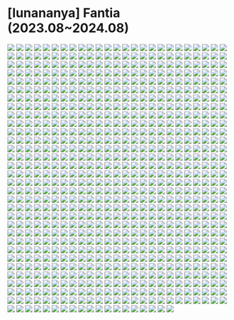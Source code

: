 # [lunananya] Fantia (2023.08~2024.08)

![](https://ehwv.moonchan.xyz/image/s/10fd23fd18/3076569-1)
![](https://ehwv.moonchan.xyz/image/s/252e621cb4/3076569-2)
![](https://ehwv.moonchan.xyz/image/s/5f1eee6b16/3076569-3)
![](https://ehwv.moonchan.xyz/image/s/d41cc37a39/3076569-4)
![](https://ehwv.moonchan.xyz/image/s/31399d808e/3076569-5)
![](https://ehwv.moonchan.xyz/image/s/dd73606994/3076569-6)
![](https://ehwv.moonchan.xyz/image/s/c99ad75d0a/3076569-7)
![](https://ehwv.moonchan.xyz/image/s/70ae0c1431/3076569-8)
![](https://ehwv.moonchan.xyz/image/s/855ec9c468/3076569-9)
![](https://ehwv.moonchan.xyz/image/s/4822d4bc91/3076569-10)
![](https://ehwv.moonchan.xyz/image/s/9628ab9ba4/3076569-11)
![](https://ehwv.moonchan.xyz/image/s/4f9bd9bf0f/3076569-12)
![](https://ehwv.moonchan.xyz/image/s/b341a5e0e4/3076569-13)
![](https://ehwv.moonchan.xyz/image/s/9628ab9ba4/3076569-14)
![](https://ehwv.moonchan.xyz/image/s/4f9bd9bf0f/3076569-15)
![](https://ehwv.moonchan.xyz/image/s/b341a5e0e4/3076569-16)
![](https://ehwv.moonchan.xyz/image/s/56b61799b4/3076569-17)
![](https://ehwv.moonchan.xyz/image/s/7f7c0de37b/3076569-18)
![](https://ehwv.moonchan.xyz/image/s/070f76805a/3076569-19)
![](https://ehwv.moonchan.xyz/image/s/c83837999c/3076569-20)
![](https://ehwv.moonchan.xyz/image/s/62b62cdb36/3076569-21)
![](https://ehwv.moonchan.xyz/image/s/6f3f09b97a/3076569-22)
![](https://ehwv.moonchan.xyz/image/s/bedce5a170/3076569-23)
![](https://ehwv.moonchan.xyz/image/s/f5e3c93a66/3076569-24)
![](https://ehwv.moonchan.xyz/image/s/fdb085cc70/3076569-25)
![](https://ehwv.moonchan.xyz/image/s/488a49644c/3076569-26)
![](https://ehwv.moonchan.xyz/image/s/76f52014a1/3076569-27)
![](https://ehwv.moonchan.xyz/image/s/35f63cb606/3076569-28)
![](https://ehwv.moonchan.xyz/image/s/8c15b265d9/3076569-29)
![](https://ehwv.moonchan.xyz/image/s/01879a9d7d/3076569-30)
![](https://ehwv.moonchan.xyz/image/s/d84017b4d9/3076569-31)
![](https://ehwv.moonchan.xyz/image/s/32171940fc/3076569-32)
![](https://ehwv.moonchan.xyz/image/s/2475ba03b9/3076569-33)
![](https://ehwv.moonchan.xyz/image/s/af4386f57b/3076569-34)
![](https://ehwv.moonchan.xyz/image/s/f04f4b9cc0/3076569-35)
![](https://ehwv.moonchan.xyz/image/s/5662a871cd/3076569-36)
![](https://ehwv.moonchan.xyz/image/s/8364c2fcc5/3076569-37)
![](https://ehwv.moonchan.xyz/image/s/e3f996a264/3076569-38)
![](https://ehwv.moonchan.xyz/image/s/0c26e53f0f/3076569-39)
![](https://ehwv.moonchan.xyz/image/s/4784b3e7f8/3076569-40)
![](https://ehwv.moonchan.xyz/image/s/575886465e/3076569-41)
![](https://ehwv.moonchan.xyz/image/s/e22b62a26f/3076569-42)
![](https://ehwv.moonchan.xyz/image/s/02a03f1826/3076569-43)
![](https://ehwv.moonchan.xyz/image/s/88d31d5a08/3076569-44)
![](https://ehwv.moonchan.xyz/image/s/badeab3235/3076569-45)
![](https://ehwv.moonchan.xyz/image/s/be60d6ae88/3076569-46)
![](https://ehwv.moonchan.xyz/image/s/90b0fdd757/3076569-47)
![](https://ehwv.moonchan.xyz/image/s/b7323c10eb/3076569-48)
![](https://ehwv.moonchan.xyz/image/s/a132afdf8b/3076569-49)
![](https://ehwv.moonchan.xyz/image/s/e938d70859/3076569-50)
![](https://ehwv.moonchan.xyz/image/s/98fd435335/3076569-51)
![](https://ehwv.moonchan.xyz/image/s/0391bf16d6/3076569-52)
![](https://ehwv.moonchan.xyz/image/s/81e7829977/3076569-53)
![](https://ehwv.moonchan.xyz/image/s/16c62766d7/3076569-54)
![](https://ehwv.moonchan.xyz/image/s/40e4bb5a88/3076569-55)
![](https://ehwv.moonchan.xyz/image/s/b105be1d74/3076569-56)
![](https://ehwv.moonchan.xyz/image/s/acb6eeca9f/3076569-57)
![](https://ehwv.moonchan.xyz/image/s/9d500f6d2b/3076569-58)
![](https://ehwv.moonchan.xyz/image/s/d176dfea7c/3076569-59)
![](https://ehwv.moonchan.xyz/image/s/61691525ee/3076569-60)
![](https://ehwv.moonchan.xyz/image/s/f4c60a605a/3076569-61)
![](https://ehwv.moonchan.xyz/image/s/4ba562ed44/3076569-62)
![](https://ehwv.moonchan.xyz/image/s/3b4ec76567/3076569-63)
![](https://ehwv.moonchan.xyz/image/s/791009923f/3076569-64)
![](https://ehwv.moonchan.xyz/image/s/9ecfd6f377/3076569-65)
![](https://ehwv.moonchan.xyz/image/s/8b070af1ae/3076569-66)
![](https://ehwv.moonchan.xyz/image/s/408e9e181e/3076569-67)
![](https://ehwv.moonchan.xyz/image/s/b0a9df2f38/3076569-68)
![](https://ehwv.moonchan.xyz/image/s/60010fd903/3076569-69)
![](https://ehwv.moonchan.xyz/image/s/bb8904c448/3076569-70)
![](https://ehwv.moonchan.xyz/image/s/f26b881094/3076569-71)
![](https://ehwv.moonchan.xyz/image/s/185efa157d/3076569-72)
![](https://ehwv.moonchan.xyz/image/s/b927cf4786/3076569-73)
![](https://ehwv.moonchan.xyz/image/s/b72417fda2/3076569-74)
![](https://ehwv.moonchan.xyz/image/s/0843a0195c/3076569-75)
![](https://ehwv.moonchan.xyz/image/s/598641e759/3076569-76)
![](https://ehwv.moonchan.xyz/image/s/ee3608c94b/3076569-77)
![](https://ehwv.moonchan.xyz/image/s/d1e303d3a5/3076569-78)
![](https://ehwv.moonchan.xyz/image/s/eafa3516cd/3076569-79)
![](https://ehwv.moonchan.xyz/image/s/32996a7818/3076569-80)
![](https://ehwv.moonchan.xyz/image/s/ee248046fc/3076569-81)
![](https://ehwv.moonchan.xyz/image/s/20ab66470d/3076569-82)
![](https://ehwv.moonchan.xyz/image/s/cb118164f1/3076569-83)
![](https://ehwv.moonchan.xyz/image/s/fabd9c38cf/3076569-84)
![](https://ehwv.moonchan.xyz/image/s/55e0f1ef34/3076569-85)
![](https://ehwv.moonchan.xyz/image/s/19f532bf30/3076569-86)
![](https://ehwv.moonchan.xyz/image/s/a56d17d8e4/3076569-87)
![](https://ehwv.moonchan.xyz/image/s/6aefe1a146/3076569-88)
![](https://ehwv.moonchan.xyz/image/s/427e1f7233/3076569-89)
![](https://ehwv.moonchan.xyz/image/s/313eedbebd/3076569-90)
![](https://ehwv.moonchan.xyz/image/s/2bef6efbb1/3076569-91)
![](https://ehwv.moonchan.xyz/image/s/8c78027fa7/3076569-92)
![](https://ehwv.moonchan.xyz/image/s/c12840a2d4/3076569-93)
![](https://ehwv.moonchan.xyz/image/s/9d00fc1a54/3076569-94)
![](https://ehwv.moonchan.xyz/image/s/685febb774/3076569-95)
![](https://ehwv.moonchan.xyz/image/s/a46596cf6e/3076569-96)
![](https://ehwv.moonchan.xyz/image/s/578cfe73b9/3076569-97)
![](https://ehwv.moonchan.xyz/image/s/74fbe3cb97/3076569-98)
![](https://ehwv.moonchan.xyz/image/s/2e642125f9/3076569-99)
![](https://ehwv.moonchan.xyz/image/s/41d5d57b23/3076569-100)
![](https://ehwv.moonchan.xyz/image/s/92588de18c/3076569-101)
![](https://ehwv.moonchan.xyz/image/s/a1ac618e38/3076569-102)
![](https://ehwv.moonchan.xyz/image/s/4f5cef7e7e/3076569-103)
![](https://ehwv.moonchan.xyz/image/s/d2595c16f6/3076569-104)
![](https://ehwv.moonchan.xyz/image/s/5aebe4c3f8/3076569-105)
![](https://ehwv.moonchan.xyz/image/s/caaa1ac7e9/3076569-106)
![](https://ehwv.moonchan.xyz/image/s/8b1943757d/3076569-107)
![](https://ehwv.moonchan.xyz/image/s/09adc2ac96/3076569-108)
![](https://ehwv.moonchan.xyz/image/s/e6a3e125b8/3076569-109)
![](https://ehwv.moonchan.xyz/image/s/ddeca17136/3076569-110)
![](https://ehwv.moonchan.xyz/image/s/cd215afe4c/3076569-111)
![](https://ehwv.moonchan.xyz/image/s/09f371f077/3076569-112)
![](https://ehwv.moonchan.xyz/image/s/c4f00f9cf7/3076569-113)
![](https://ehwv.moonchan.xyz/image/s/bce54f3709/3076569-114)
![](https://ehwv.moonchan.xyz/image/s/e4779fd1a4/3076569-115)
![](https://ehwv.moonchan.xyz/image/s/fb55bce918/3076569-116)
![](https://ehwv.moonchan.xyz/image/s/b173a75546/3076569-117)
![](https://ehwv.moonchan.xyz/image/s/63c04de2f8/3076569-118)
![](https://ehwv.moonchan.xyz/image/s/4683e87535/3076569-119)
![](https://ehwv.moonchan.xyz/image/s/a1d4c4c8c1/3076569-120)
![](https://ehwv.moonchan.xyz/image/s/901d45f27b/3076569-121)
![](https://ehwv.moonchan.xyz/image/s/d9eb9852fd/3076569-122)
![](https://ehwv.moonchan.xyz/image/s/19892a5445/3076569-123)
![](https://ehwv.moonchan.xyz/image/s/45f740f7e6/3076569-124)
![](https://ehwv.moonchan.xyz/image/s/fc631b9fea/3076569-125)
![](https://ehwv.moonchan.xyz/image/s/c421954e5b/3076569-126)
![](https://ehwv.moonchan.xyz/image/s/22f2b18d83/3076569-127)
![](https://ehwv.moonchan.xyz/image/s/c188512792/3076569-128)
![](https://ehwv.moonchan.xyz/image/s/ecd28fa71b/3076569-129)
![](https://ehwv.moonchan.xyz/image/s/991bd530f4/3076569-130)
![](https://ehwv.moonchan.xyz/image/s/b1ead2596b/3076569-131)
![](https://ehwv.moonchan.xyz/image/s/6af23061c2/3076569-132)
![](https://ehwv.moonchan.xyz/image/s/82444a91e0/3076569-133)
![](https://ehwv.moonchan.xyz/image/s/ca4d8fa7aa/3076569-134)
![](https://ehwv.moonchan.xyz/image/s/078f766bd8/3076569-135)
![](https://ehwv.moonchan.xyz/image/s/dc02fba146/3076569-136)
![](https://ehwv.moonchan.xyz/image/s/862114e11a/3076569-137)
![](https://ehwv.moonchan.xyz/image/s/de1bf7c7d4/3076569-138)
![](https://ehwv.moonchan.xyz/image/s/cf959765da/3076569-139)
![](https://ehwv.moonchan.xyz/image/s/f73ab8c3ed/3076569-140)
![](https://ehwv.moonchan.xyz/image/s/84ed451141/3076569-141)
![](https://ehwv.moonchan.xyz/image/s/4bb52d58ce/3076569-142)
![](https://ehwv.moonchan.xyz/image/s/6747d8837f/3076569-143)
![](https://ehwv.moonchan.xyz/image/s/6a134d0eb5/3076569-144)
![](https://ehwv.moonchan.xyz/image/s/f5bee6dcb3/3076569-145)
![](https://ehwv.moonchan.xyz/image/s/b1bb6cf389/3076569-146)
![](https://ehwv.moonchan.xyz/image/s/ac4a2807d5/3076569-147)
![](https://ehwv.moonchan.xyz/image/s/893eab6a14/3076569-148)
![](https://ehwv.moonchan.xyz/image/s/e7b209aea1/3076569-149)
![](https://ehwv.moonchan.xyz/image/s/431a3e5758/3076569-150)
![](https://ehwv.moonchan.xyz/image/s/d684b5e657/3076569-151)
![](https://ehwv.moonchan.xyz/image/s/3fdb3e2398/3076569-152)
![](https://ehwv.moonchan.xyz/image/s/9b92ff3f14/3076569-153)
![](https://ehwv.moonchan.xyz/image/s/c91feb0c57/3076569-154)
![](https://ehwv.moonchan.xyz/image/s/fef5a5ea37/3076569-155)
![](https://ehwv.moonchan.xyz/image/s/b816574a4d/3076569-156)
![](https://ehwv.moonchan.xyz/image/s/917d4b74d1/3076569-157)
![](https://ehwv.moonchan.xyz/image/s/f2e081d8e3/3076569-158)
![](https://ehwv.moonchan.xyz/image/s/7db25827c5/3076569-159)
![](https://ehwv.moonchan.xyz/image/s/88b8aecfe6/3076569-160)
![](https://ehwv.moonchan.xyz/image/s/22dd213822/3076569-161)
![](https://ehwv.moonchan.xyz/image/s/59ccdbda07/3076569-162)
![](https://ehwv.moonchan.xyz/image/s/d2d7204bc3/3076569-163)
![](https://ehwv.moonchan.xyz/image/s/487b41b177/3076569-164)
![](https://ehwv.moonchan.xyz/image/s/3d6130c69d/3076569-165)
![](https://ehwv.moonchan.xyz/image/s/26fa649fea/3076569-166)
![](https://ehwv.moonchan.xyz/image/s/a770a5a388/3076569-167)
![](https://ehwv.moonchan.xyz/image/s/ac245e304a/3076569-168)
![](https://ehwv.moonchan.xyz/image/s/9dc3068900/3076569-169)
![](https://ehwv.moonchan.xyz/image/s/c23292626d/3076569-170)
![](https://ehwv.moonchan.xyz/image/s/7abef9dc28/3076569-171)
![](https://ehwv.moonchan.xyz/image/s/e5c43bdb5b/3076569-172)
![](https://ehwv.moonchan.xyz/image/s/a2a84ca270/3076569-173)
![](https://ehwv.moonchan.xyz/image/s/6124e013cf/3076569-174)
![](https://ehwv.moonchan.xyz/image/s/75c369d40b/3076569-175)
![](https://ehwv.moonchan.xyz/image/s/d9f1714924/3076569-176)
![](https://ehwv.moonchan.xyz/image/s/9efc855bfa/3076569-177)
![](https://ehwv.moonchan.xyz/image/s/a2af404001/3076569-178)
![](https://ehwv.moonchan.xyz/image/s/98c97a49a8/3076569-179)
![](https://ehwv.moonchan.xyz/image/s/1abe7b7df9/3076569-180)
![](https://ehwv.moonchan.xyz/image/s/43fe2d40f2/3076569-181)
![](https://ehwv.moonchan.xyz/image/s/31dcd6c212/3076569-182)
![](https://ehwv.moonchan.xyz/image/s/4577b8b8f2/3076569-183)
![](https://ehwv.moonchan.xyz/image/s/b54b1e8b1f/3076569-184)
![](https://ehwv.moonchan.xyz/image/s/54e6444931/3076569-185)
![](https://ehwv.moonchan.xyz/image/s/36eff6859d/3076569-186)
![](https://ehwv.moonchan.xyz/image/s/034c6eb808/3076569-187)
![](https://ehwv.moonchan.xyz/image/s/488c4c92d8/3076569-188)
![](https://ehwv.moonchan.xyz/image/s/f2b38e963e/3076569-189)
![](https://ehwv.moonchan.xyz/image/s/b7e1c78cfb/3076569-190)
![](https://ehwv.moonchan.xyz/image/s/8f969fd2ce/3076569-191)
![](https://ehwv.moonchan.xyz/image/s/49e178e964/3076569-192)
![](https://ehwv.moonchan.xyz/image/s/be44e3751b/3076569-193)
![](https://ehwv.moonchan.xyz/image/s/49528c4fb2/3076569-194)
![](https://ehwv.moonchan.xyz/image/s/72223c374f/3076569-195)
![](https://ehwv.moonchan.xyz/image/s/b518ef461a/3076569-196)
![](https://ehwv.moonchan.xyz/image/s/dfa06f400f/3076569-197)
![](https://ehwv.moonchan.xyz/image/s/c3cc3493ed/3076569-198)
![](https://ehwv.moonchan.xyz/image/s/5293e4d37d/3076569-199)
![](https://ehwv.moonchan.xyz/image/s/3a8617f269/3076569-200)
![](https://ehwv.moonchan.xyz/image/s/e2d441881b/3076569-201)
![](https://ehwv.moonchan.xyz/image/s/7628e50e02/3076569-202)
![](https://ehwv.moonchan.xyz/image/s/55975f1f1e/3076569-203)
![](https://ehwv.moonchan.xyz/image/s/da5afa4f22/3076569-204)
![](https://ehwv.moonchan.xyz/image/s/620d66328a/3076569-205)
![](https://ehwv.moonchan.xyz/image/s/d858acf8da/3076569-206)
![](https://ehwv.moonchan.xyz/image/s/0ec8f5fee5/3076569-207)
![](https://ehwv.moonchan.xyz/image/s/b62275c228/3076569-208)
![](https://ehwv.moonchan.xyz/image/s/176965dd06/3076569-209)
![](https://ehwv.moonchan.xyz/image/s/15a8c29692/3076569-210)
![](https://ehwv.moonchan.xyz/image/s/64afed6ff2/3076569-211)
![](https://ehwv.moonchan.xyz/image/s/4746cefe61/3076569-212)
![](https://ehwv.moonchan.xyz/image/s/dca64878ac/3076569-213)
![](https://ehwv.moonchan.xyz/image/s/b1eacc6566/3076569-214)
![](https://ehwv.moonchan.xyz/image/s/3df90b47fb/3076569-215)
![](https://ehwv.moonchan.xyz/image/s/2f0f0bd145/3076569-216)
![](https://ehwv.moonchan.xyz/image/s/34b3dc50b9/3076569-217)
![](https://ehwv.moonchan.xyz/image/s/06188ef127/3076569-218)
![](https://ehwv.moonchan.xyz/image/s/cc7761b361/3076569-219)
![](https://ehwv.moonchan.xyz/image/s/b0bb8af75b/3076569-220)
![](https://ehwv.moonchan.xyz/image/s/11b9fc000e/3076569-221)
![](https://ehwv.moonchan.xyz/image/s/b961ca9d7c/3076569-222)
![](https://ehwv.moonchan.xyz/image/s/868be30957/3076569-223)
![](https://ehwv.moonchan.xyz/image/s/71b480d5d3/3076569-224)
![](https://ehwv.moonchan.xyz/image/s/3c9cfddb31/3076569-225)
![](https://ehwv.moonchan.xyz/image/s/fe6ea8ed1a/3076569-226)
![](https://ehwv.moonchan.xyz/image/s/2e04be6ee1/3076569-227)
![](https://ehwv.moonchan.xyz/image/s/57a9458b1d/3076569-228)
![](https://ehwv.moonchan.xyz/image/s/3583fe6afe/3076569-229)
![](https://ehwv.moonchan.xyz/image/s/e8ab385fce/3076569-230)
![](https://ehwv.moonchan.xyz/image/s/bf355dab57/3076569-231)
![](https://ehwv.moonchan.xyz/image/s/ff97af3852/3076569-232)
![](https://ehwv.moonchan.xyz/image/s/b2644ffbf7/3076569-233)
![](https://ehwv.moonchan.xyz/image/s/142159a239/3076569-234)
![](https://ehwv.moonchan.xyz/image/s/dd2b2243a0/3076569-235)
![](https://ehwv.moonchan.xyz/image/s/4b3945f053/3076569-236)
![](https://ehwv.moonchan.xyz/image/s/36e37e6cd1/3076569-237)
![](https://ehwv.moonchan.xyz/image/s/2c1b79c372/3076569-238)
![](https://ehwv.moonchan.xyz/image/s/351678cc35/3076569-239)
![](https://ehwv.moonchan.xyz/image/s/41f2e3278b/3076569-240)
![](https://ehwv.moonchan.xyz/image/s/3da974a2b5/3076569-241)
![](https://ehwv.moonchan.xyz/image/s/6889cef63e/3076569-242)
![](https://ehwv.moonchan.xyz/image/s/f5455c55ec/3076569-243)
![](https://ehwv.moonchan.xyz/image/s/cb5fd1dd55/3076569-244)
![](https://ehwv.moonchan.xyz/image/s/2fea9cd21a/3076569-245)
![](https://ehwv.moonchan.xyz/image/s/8e4a4b3c76/3076569-246)
![](https://ehwv.moonchan.xyz/image/s/1f7be59d28/3076569-247)
![](https://ehwv.moonchan.xyz/image/s/bf69d3773d/3076569-248)
![](https://ehwv.moonchan.xyz/image/s/76df9984b8/3076569-249)
![](https://ehwv.moonchan.xyz/image/s/8ded9a3ad7/3076569-250)
![](https://ehwv.moonchan.xyz/image/s/ea234f7f45/3076569-251)
![](https://ehwv.moonchan.xyz/image/s/56b7642147/3076569-252)
![](https://ehwv.moonchan.xyz/image/s/3cd547e448/3076569-253)
![](https://ehwv.moonchan.xyz/image/s/ca242e05cf/3076569-254)
![](https://ehwv.moonchan.xyz/image/s/37f8b300cc/3076569-255)
![](https://ehwv.moonchan.xyz/image/s/274526a821/3076569-256)
![](https://ehwv.moonchan.xyz/image/s/c98d429c6a/3076569-257)
![](https://ehwv.moonchan.xyz/image/s/65f2c17023/3076569-258)
![](https://ehwv.moonchan.xyz/image/s/834142cde5/3076569-259)
![](https://ehwv.moonchan.xyz/image/s/437422d42d/3076569-260)
![](https://ehwv.moonchan.xyz/image/s/09e347fda8/3076569-261)
![](https://ehwv.moonchan.xyz/image/s/e292a1be4d/3076569-262)
![](https://ehwv.moonchan.xyz/image/s/5469c140d9/3076569-263)
![](https://ehwv.moonchan.xyz/image/s/791b7bc83d/3076569-264)
![](https://ehwv.moonchan.xyz/image/s/0db8c75107/3076569-265)
![](https://ehwv.moonchan.xyz/image/s/a32fb7d667/3076569-266)
![](https://ehwv.moonchan.xyz/image/s/758c6113ff/3076569-267)
![](https://ehwv.moonchan.xyz/image/s/fec42843df/3076569-268)
![](https://ehwv.moonchan.xyz/image/s/c0aa3beded/3076569-269)
![](https://ehwv.moonchan.xyz/image/s/b8e308695b/3076569-270)
![](https://ehwv.moonchan.xyz/image/s/957c5e32ba/3076569-271)
![](https://ehwv.moonchan.xyz/image/s/2ce05c8ec0/3076569-272)
![](https://ehwv.moonchan.xyz/image/s/8597fdfb3e/3076569-273)
![](https://ehwv.moonchan.xyz/image/s/cf136f7e4b/3076569-274)
![](https://ehwv.moonchan.xyz/image/s/6cbca871f7/3076569-275)
![](https://ehwv.moonchan.xyz/image/s/d44788556d/3076569-276)
![](https://ehwv.moonchan.xyz/image/s/0a640f0a1e/3076569-277)
![](https://ehwv.moonchan.xyz/image/s/a74625e6aa/3076569-278)
![](https://ehwv.moonchan.xyz/image/s/acbd65cdf9/3076569-279)
![](https://ehwv.moonchan.xyz/image/s/b7f66e79fc/3076569-280)
![](https://ehwv.moonchan.xyz/image/s/1987774779/3076569-281)
![](https://ehwv.moonchan.xyz/image/s/b88564d5f8/3076569-282)
![](https://ehwv.moonchan.xyz/image/s/5537ff0f55/3076569-283)
![](https://ehwv.moonchan.xyz/image/s/e922f777b7/3076569-284)
![](https://ehwv.moonchan.xyz/image/s/e782167eee/3076569-285)
![](https://ehwv.moonchan.xyz/image/s/71d2c27d2f/3076569-286)
![](https://ehwv.moonchan.xyz/image/s/850bc66edf/3076569-287)
![](https://ehwv.moonchan.xyz/image/s/93f87e5fa7/3076569-288)
![](https://ehwv.moonchan.xyz/image/s/387a94ae8e/3076569-289)
![](https://ehwv.moonchan.xyz/image/s/b662c8f37c/3076569-290)
![](https://ehwv.moonchan.xyz/image/s/ac1f430a28/3076569-291)
![](https://ehwv.moonchan.xyz/image/s/2466e7c7db/3076569-292)
![](https://ehwv.moonchan.xyz/image/s/529d301f0f/3076569-293)
![](https://ehwv.moonchan.xyz/image/s/2f47aa6dc5/3076569-294)
![](https://ehwv.moonchan.xyz/image/s/a9d144d018/3076569-295)
![](https://ehwv.moonchan.xyz/image/s/677c17c3ec/3076569-296)
![](https://ehwv.moonchan.xyz/image/s/6aaa2cf130/3076569-297)
![](https://ehwv.moonchan.xyz/image/s/4d183ce7bb/3076569-298)
![](https://ehwv.moonchan.xyz/image/s/208e3ff08c/3076569-299)
![](https://ehwv.moonchan.xyz/image/s/2d1bab05a4/3076569-300)
![](https://ehwv.moonchan.xyz/image/s/271450620a/3076569-301)
![](https://ehwv.moonchan.xyz/image/s/adc4492009/3076569-302)
![](https://ehwv.moonchan.xyz/image/s/62956e57e1/3076569-303)
![](https://ehwv.moonchan.xyz/image/s/204410099b/3076569-304)
![](https://ehwv.moonchan.xyz/image/s/6a5a9cad92/3076569-305)
![](https://ehwv.moonchan.xyz/image/s/867349ab95/3076569-306)
![](https://ehwv.moonchan.xyz/image/s/211b57a890/3076569-307)
![](https://ehwv.moonchan.xyz/image/s/deb4e508cc/3076569-308)
![](https://ehwv.moonchan.xyz/image/s/ca9b38f8d2/3076569-309)
![](https://ehwv.moonchan.xyz/image/s/7c92c3bd1a/3076569-310)
![](https://ehwv.moonchan.xyz/image/s/6b3501eddf/3076569-311)
![](https://ehwv.moonchan.xyz/image/s/1b96184408/3076569-312)
![](https://ehwv.moonchan.xyz/image/s/e53d86cbb2/3076569-313)
![](https://ehwv.moonchan.xyz/image/s/f8a901a826/3076569-314)
![](https://ehwv.moonchan.xyz/image/s/83d5bc9887/3076569-315)
![](https://ehwv.moonchan.xyz/image/s/e4426f8b40/3076569-316)
![](https://ehwv.moonchan.xyz/image/s/afde24c521/3076569-317)
![](https://ehwv.moonchan.xyz/image/s/b21cf933d9/3076569-318)
![](https://ehwv.moonchan.xyz/image/s/461b46247e/3076569-319)
![](https://ehwv.moonchan.xyz/image/s/31412548ce/3076569-320)
![](https://ehwv.moonchan.xyz/image/s/bebfa95da4/3076569-321)
![](https://ehwv.moonchan.xyz/image/s/bcdd12e072/3076569-322)
![](https://ehwv.moonchan.xyz/image/s/2d69152f56/3076569-323)
![](https://ehwv.moonchan.xyz/image/s/ab21fcc55d/3076569-324)
![](https://ehwv.moonchan.xyz/image/s/0732d3b102/3076569-325)
![](https://ehwv.moonchan.xyz/image/s/b5b95b1e9f/3076569-326)
![](https://ehwv.moonchan.xyz/image/s/921a252742/3076569-327)
![](https://ehwv.moonchan.xyz/image/s/234af99aa6/3076569-328)
![](https://ehwv.moonchan.xyz/image/s/53274fa23f/3076569-329)
![](https://ehwv.moonchan.xyz/image/s/de1414cb1c/3076569-330)
![](https://ehwv.moonchan.xyz/image/s/898b4f2899/3076569-331)
![](https://ehwv.moonchan.xyz/image/s/d67944c3e4/3076569-332)
![](https://ehwv.moonchan.xyz/image/s/02c7f8d7d8/3076569-333)
![](https://ehwv.moonchan.xyz/image/s/dad7603ce5/3076569-334)
![](https://ehwv.moonchan.xyz/image/s/94fd22504e/3076569-335)
![](https://ehwv.moonchan.xyz/image/s/6154a5d2a3/3076569-336)
![](https://ehwv.moonchan.xyz/image/s/4a4fb2022b/3076569-337)
![](https://ehwv.moonchan.xyz/image/s/a4a4ef5050/3076569-338)
![](https://ehwv.moonchan.xyz/image/s/0ce58399e9/3076569-339)
![](https://ehwv.moonchan.xyz/image/s/d3da62a3fe/3076569-340)
![](https://ehwv.moonchan.xyz/image/s/3aeb8af9a5/3076569-341)
![](https://ehwv.moonchan.xyz/image/s/a88c6cffda/3076569-342)
![](https://ehwv.moonchan.xyz/image/s/53d81bb08a/3076569-343)
![](https://ehwv.moonchan.xyz/image/s/81e35bb3e8/3076569-344)
![](https://ehwv.moonchan.xyz/image/s/b9e3372034/3076569-345)
![](https://ehwv.moonchan.xyz/image/s/0c4445892a/3076569-346)
![](https://ehwv.moonchan.xyz/image/s/f04dafbadd/3076569-347)
![](https://ehwv.moonchan.xyz/image/s/c9d3ea466d/3076569-348)
![](https://ehwv.moonchan.xyz/image/s/dbd13e5e44/3076569-349)
![](https://ehwv.moonchan.xyz/image/s/5f381781b1/3076569-350)
![](https://ehwv.moonchan.xyz/image/s/2fd8a1759a/3076569-351)
![](https://ehwv.moonchan.xyz/image/s/a035626a70/3076569-352)
![](https://ehwv.moonchan.xyz/image/s/0fd0936614/3076569-353)
![](https://ehwv.moonchan.xyz/image/s/88ac8fe7af/3076569-354)
![](https://ehwv.moonchan.xyz/image/s/676cfb9bf1/3076569-355)
![](https://ehwv.moonchan.xyz/image/s/e9718edac0/3076569-356)
![](https://ehwv.moonchan.xyz/image/s/21e65c328e/3076569-357)
![](https://ehwv.moonchan.xyz/image/s/99065a9a3c/3076569-358)
![](https://ehwv.moonchan.xyz/image/s/229a90b6a7/3076569-359)
![](https://ehwv.moonchan.xyz/image/s/d1d55b1020/3076569-360)
![](https://ehwv.moonchan.xyz/image/s/0f39d1d444/3076569-361)
![](https://ehwv.moonchan.xyz/image/s/b3e42451da/3076569-362)
![](https://ehwv.moonchan.xyz/image/s/95638c2019/3076569-363)
![](https://ehwv.moonchan.xyz/image/s/ac4a32ebb9/3076569-364)
![](https://ehwv.moonchan.xyz/image/s/fa076b2383/3076569-365)
![](https://ehwv.moonchan.xyz/image/s/6f379fe6ff/3076569-366)
![](https://ehwv.moonchan.xyz/image/s/1b78bbba19/3076569-367)
![](https://ehwv.moonchan.xyz/image/s/8b56fa4b53/3076569-368)
![](https://ehwv.moonchan.xyz/image/s/02b3fd52cc/3076569-369)
![](https://ehwv.moonchan.xyz/image/s/bd621c4afc/3076569-370)
![](https://ehwv.moonchan.xyz/image/s/70f0089dd0/3076569-371)
![](https://ehwv.moonchan.xyz/image/s/226665d461/3076569-372)
![](https://ehwv.moonchan.xyz/image/s/68d1e1a564/3076569-373)
![](https://ehwv.moonchan.xyz/image/s/b4b34789fd/3076569-374)
![](https://ehwv.moonchan.xyz/image/s/ff27a95c6e/3076569-375)
![](https://ehwv.moonchan.xyz/image/s/286f5be744/3076569-376)
![](https://ehwv.moonchan.xyz/image/s/27dcddfbab/3076569-377)
![](https://ehwv.moonchan.xyz/image/s/883c0936d7/3076569-378)
![](https://ehwv.moonchan.xyz/image/s/06795e430e/3076569-379)
![](https://ehwv.moonchan.xyz/image/s/0a05dc8933/3076569-380)
![](https://ehwv.moonchan.xyz/image/s/9a67b5ca06/3076569-381)
![](https://ehwv.moonchan.xyz/image/s/f229d30121/3076569-382)
![](https://ehwv.moonchan.xyz/image/s/3c5391182c/3076569-383)
![](https://ehwv.moonchan.xyz/image/s/5b1190db02/3076569-384)
![](https://ehwv.moonchan.xyz/image/s/4820373c22/3076569-385)
![](https://ehwv.moonchan.xyz/image/s/03aff35ad9/3076569-386)
![](https://ehwv.moonchan.xyz/image/s/99bca99b15/3076569-387)
![](https://ehwv.moonchan.xyz/image/s/a405a5652d/3076569-388)
![](https://ehwv.moonchan.xyz/image/s/fe04322544/3076569-389)
![](https://ehwv.moonchan.xyz/image/s/0cd88fbcc0/3076569-390)
![](https://ehwv.moonchan.xyz/image/s/ffe8f8397f/3076569-391)
![](https://ehwv.moonchan.xyz/image/s/f722790cf3/3076569-392)
![](https://ehwv.moonchan.xyz/image/s/02372fdb3c/3076569-393)
![](https://ehwv.moonchan.xyz/image/s/2fc12e4ac5/3076569-394)
![](https://ehwv.moonchan.xyz/image/s/c96a6e23d1/3076569-395)
![](https://ehwv.moonchan.xyz/image/s/a4cdd887e6/3076569-396)
![](https://ehwv.moonchan.xyz/image/s/24d69690bd/3076569-397)
![](https://ehwv.moonchan.xyz/image/s/63cc42ac26/3076569-398)
![](https://ehwv.moonchan.xyz/image/s/04b4402e13/3076569-399)
![](https://ehwv.moonchan.xyz/image/s/89167d506f/3076569-400)
![](https://ehwv.moonchan.xyz/image/s/d4807da770/3076569-401)
![](https://ehwv.moonchan.xyz/image/s/9834441d1a/3076569-402)
![](https://ehwv.moonchan.xyz/image/s/73c479cfe9/3076569-403)
![](https://ehwv.moonchan.xyz/image/s/a6e0163974/3076569-404)
![](https://ehwv.moonchan.xyz/image/s/16b7db7a39/3076569-405)
![](https://ehwv.moonchan.xyz/image/s/10ec7b5627/3076569-406)
![](https://ehwv.moonchan.xyz/image/s/28aefeebe9/3076569-407)
![](https://ehwv.moonchan.xyz/image/s/36fef3d3bf/3076569-408)
![](https://ehwv.moonchan.xyz/image/s/e20f7b192b/3076569-409)
![](https://ehwv.moonchan.xyz/image/s/7ff0361d21/3076569-410)
![](https://ehwv.moonchan.xyz/image/s/f4edadf692/3076569-411)
![](https://ehwv.moonchan.xyz/image/s/0136062f59/3076569-412)
![](https://ehwv.moonchan.xyz/image/s/92ef367550/3076569-413)
![](https://ehwv.moonchan.xyz/image/s/822550a909/3076569-414)
![](https://ehwv.moonchan.xyz/image/s/f4dbb3023d/3076569-415)
![](https://ehwv.moonchan.xyz/image/s/b8aef86991/3076569-416)
![](https://ehwv.moonchan.xyz/image/s/0c6965c766/3076569-417)
![](https://ehwv.moonchan.xyz/image/s/5baf890447/3076569-418)
![](https://ehwv.moonchan.xyz/image/s/7d24c115a6/3076569-419)
![](https://ehwv.moonchan.xyz/image/s/254680ea91/3076569-420)
![](https://ehwv.moonchan.xyz/image/s/cc4120d380/3076569-421)
![](https://ehwv.moonchan.xyz/image/s/102563cb54/3076569-422)
![](https://ehwv.moonchan.xyz/image/s/55cf0cb0db/3076569-423)
![](https://ehwv.moonchan.xyz/image/s/57cca39b1c/3076569-424)
![](https://ehwv.moonchan.xyz/image/s/648433b4b3/3076569-425)
![](https://ehwv.moonchan.xyz/image/s/0f48e2c49a/3076569-426)
![](https://ehwv.moonchan.xyz/image/s/bf13e6e364/3076569-427)
![](https://ehwv.moonchan.xyz/image/s/793d8e7d8d/3076569-428)
![](https://ehwv.moonchan.xyz/image/s/87115f6637/3076569-429)
![](https://ehwv.moonchan.xyz/image/s/98004f2f29/3076569-430)
![](https://ehwv.moonchan.xyz/image/s/6c1d45d6c2/3076569-431)
![](https://ehwv.moonchan.xyz/image/s/4cd997227d/3076569-432)
![](https://ehwv.moonchan.xyz/image/s/4b9ffe5ae7/3076569-433)
![](https://ehwv.moonchan.xyz/image/s/12e3a9000a/3076569-434)
![](https://ehwv.moonchan.xyz/image/s/056726d27a/3076569-435)
![](https://ehwv.moonchan.xyz/image/s/6933193ff1/3076569-436)
![](https://ehwv.moonchan.xyz/image/s/ca0e080505/3076569-437)
![](https://ehwv.moonchan.xyz/image/s/7b06ce3afe/3076569-438)
![](https://ehwv.moonchan.xyz/image/s/c7aa2dcb41/3076569-439)
![](https://ehwv.moonchan.xyz/image/s/7eabb1636a/3076569-440)
![](https://ehwv.moonchan.xyz/image/s/1a5d1296fb/3076569-441)
![](https://ehwv.moonchan.xyz/image/s/b312390db0/3076569-442)
![](https://ehwv.moonchan.xyz/image/s/d41ef5ed03/3076569-443)
![](https://ehwv.moonchan.xyz/image/s/bccb3d2a12/3076569-444)
![](https://ehwv.moonchan.xyz/image/s/922cbcab76/3076569-445)
![](https://ehwv.moonchan.xyz/image/s/8a9f2c291f/3076569-446)
![](https://ehwv.moonchan.xyz/image/s/b1540df1da/3076569-447)
![](https://ehwv.moonchan.xyz/image/s/b8c4bfc1a7/3076569-448)
![](https://ehwv.moonchan.xyz/image/s/9f7225be90/3076569-449)
![](https://ehwv.moonchan.xyz/image/s/858eb9dbbd/3076569-450)
![](https://ehwv.moonchan.xyz/image/s/3ec37df2f7/3076569-451)
![](https://ehwv.moonchan.xyz/image/s/fc3d5199d1/3076569-452)
![](https://ehwv.moonchan.xyz/image/s/0260b71a6a/3076569-453)
![](https://ehwv.moonchan.xyz/image/s/248c438ac8/3076569-454)
![](https://ehwv.moonchan.xyz/image/s/1700eebde2/3076569-455)
![](https://ehwv.moonchan.xyz/image/s/35f7dd8c90/3076569-456)
![](https://ehwv.moonchan.xyz/image/s/82f40028d6/3076569-457)
![](https://ehwv.moonchan.xyz/image/s/4a12b96b6e/3076569-458)
![](https://ehwv.moonchan.xyz/image/s/1e90a94cfc/3076569-459)
![](https://ehwv.moonchan.xyz/image/s/21b8403fe0/3076569-460)
![](https://ehwv.moonchan.xyz/image/s/804b2c6203/3076569-461)
![](https://ehwv.moonchan.xyz/image/s/a5f222b423/3076569-462)
![](https://ehwv.moonchan.xyz/image/s/40195a043f/3076569-463)
![](https://ehwv.moonchan.xyz/image/s/91dab0eabc/3076569-464)
![](https://ehwv.moonchan.xyz/image/s/cbe26a32be/3076569-465)
![](https://ehwv.moonchan.xyz/image/s/ab4408355d/3076569-466)
![](https://ehwv.moonchan.xyz/image/s/7c10ed2920/3076569-467)
![](https://ehwv.moonchan.xyz/image/s/3a12187967/3076569-468)
![](https://ehwv.moonchan.xyz/image/s/9decb05fcc/3076569-469)
![](https://ehwv.moonchan.xyz/image/s/325c5a1192/3076569-470)
![](https://ehwv.moonchan.xyz/image/s/ee8a48c5cf/3076569-471)
![](https://ehwv.moonchan.xyz/image/s/cf0b554025/3076569-472)
![](https://ehwv.moonchan.xyz/image/s/20ee073381/3076569-473)
![](https://ehwv.moonchan.xyz/image/s/5e19eb5910/3076569-474)
![](https://ehwv.moonchan.xyz/image/s/1b94aa7e59/3076569-475)
![](https://ehwv.moonchan.xyz/image/s/7304b8cb9d/3076569-476)
![](https://ehwv.moonchan.xyz/image/s/bb6441f01b/3076569-477)
![](https://ehwv.moonchan.xyz/image/s/3b937a3287/3076569-478)
![](https://ehwv.moonchan.xyz/image/s/e7b1cf0c8e/3076569-479)
![](https://ehwv.moonchan.xyz/image/s/4bc5461e84/3076569-480)
![](https://ehwv.moonchan.xyz/image/s/d067223c8f/3076569-481)
![](https://ehwv.moonchan.xyz/image/s/3076ad23bc/3076569-482)
![](https://ehwv.moonchan.xyz/image/s/b8e7a25347/3076569-483)
![](https://ehwv.moonchan.xyz/image/s/6252e82b9b/3076569-484)
![](https://ehwv.moonchan.xyz/image/s/257ab5e187/3076569-485)
![](https://ehwv.moonchan.xyz/image/s/e18b3d3b7a/3076569-486)
![](https://ehwv.moonchan.xyz/image/s/00fe56c6cb/3076569-487)
![](https://ehwv.moonchan.xyz/image/s/8861e32da8/3076569-488)
![](https://ehwv.moonchan.xyz/image/s/23c17f7c4c/3076569-489)
![](https://ehwv.moonchan.xyz/image/s/4796cb69e6/3076569-490)
![](https://ehwv.moonchan.xyz/image/s/a1b96edc47/3076569-491)
![](https://ehwv.moonchan.xyz/image/s/015afdc62f/3076569-492)
![](https://ehwv.moonchan.xyz/image/s/df185988de/3076569-493)
![](https://ehwv.moonchan.xyz/image/s/4094e441f6/3076569-494)
![](https://ehwv.moonchan.xyz/image/s/1c09dcd8cc/3076569-495)
![](https://ehwv.moonchan.xyz/image/s/93f7326a0c/3076569-496)
![](https://ehwv.moonchan.xyz/image/s/5ce207de45/3076569-497)
![](https://ehwv.moonchan.xyz/image/s/21171e9001/3076569-498)
![](https://ehwv.moonchan.xyz/image/s/b4d9ec8cba/3076569-499)
![](https://ehwv.moonchan.xyz/image/s/08a722ca00/3076569-500)
![](https://ehwv.moonchan.xyz/image/s/aa432fead7/3076569-501)
![](https://ehwv.moonchan.xyz/image/s/53c798458a/3076569-502)
![](https://ehwv.moonchan.xyz/image/s/4e23dd6126/3076569-503)
![](https://ehwv.moonchan.xyz/image/s/b99e09cb21/3076569-504)
![](https://ehwv.moonchan.xyz/image/s/71a51a694a/3076569-505)
![](https://ehwv.moonchan.xyz/image/s/cbac91d01f/3076569-506)
![](https://ehwv.moonchan.xyz/image/s/fc4e6c60c9/3076569-507)
![](https://ehwv.moonchan.xyz/image/s/f88c7fa469/3076569-508)
![](https://ehwv.moonchan.xyz/image/s/85765a6bb3/3076569-509)
![](https://ehwv.moonchan.xyz/image/s/80e1e8eec3/3076569-510)
![](https://ehwv.moonchan.xyz/image/s/be66071376/3076569-511)
![](https://ehwv.moonchan.xyz/image/s/0da4449bf0/3076569-512)
![](https://ehwv.moonchan.xyz/image/s/a138eccbe3/3076569-513)
![](https://ehwv.moonchan.xyz/image/s/cd65c04ec1/3076569-514)
![](https://ehwv.moonchan.xyz/image/s/bc479aa9b1/3076569-515)
![](https://ehwv.moonchan.xyz/image/s/2d66bee765/3076569-516)
![](https://ehwv.moonchan.xyz/image/s/85d3a501cb/3076569-517)
![](https://ehwv.moonchan.xyz/image/s/07aed90829/3076569-518)
![](https://ehwv.moonchan.xyz/image/s/48b12adf4d/3076569-519)
![](https://ehwv.moonchan.xyz/image/s/f978fefb81/3076569-520)
![](https://ehwv.moonchan.xyz/image/s/8a24bce7cc/3076569-521)
![](https://ehwv.moonchan.xyz/image/s/21cca7be56/3076569-522)
![](https://ehwv.moonchan.xyz/image/s/a92b21c5be/3076569-523)
![](https://ehwv.moonchan.xyz/image/s/958cb71cb5/3076569-524)
![](https://ehwv.moonchan.xyz/image/s/a1acee2bfd/3076569-525)
![](https://ehwv.moonchan.xyz/image/s/e09c28e60f/3076569-526)
![](https://ehwv.moonchan.xyz/image/s/7eb0330e5b/3076569-527)
![](https://ehwv.moonchan.xyz/image/s/597838d0be/3076569-528)
![](https://ehwv.moonchan.xyz/image/s/eedf0b4c0b/3076569-529)
![](https://ehwv.moonchan.xyz/image/s/30470589c9/3076569-530)
![](https://ehwv.moonchan.xyz/image/s/ac0961c50d/3076569-531)
![](https://ehwv.moonchan.xyz/image/s/5555bfcce0/3076569-532)
![](https://ehwv.moonchan.xyz/image/s/0970e7721c/3076569-533)
![](https://ehwv.moonchan.xyz/image/s/05e0a4c9ef/3076569-534)
![](https://ehwv.moonchan.xyz/image/s/f0a6e18b65/3076569-535)
![](https://ehwv.moonchan.xyz/image/s/46a9ffb76e/3076569-536)
![](https://ehwv.moonchan.xyz/image/s/c9faa3f09b/3076569-537)
![](https://ehwv.moonchan.xyz/image/s/5864d673b4/3076569-538)
![](https://ehwv.moonchan.xyz/image/s/3cbbdaefb4/3076569-539)
![](https://ehwv.moonchan.xyz/image/s/d2884097fc/3076569-540)
![](https://ehwv.moonchan.xyz/image/s/d4dc5091e7/3076569-541)
![](https://ehwv.moonchan.xyz/image/s/c122193527/3076569-542)
![](https://ehwv.moonchan.xyz/image/s/0cdaa700af/3076569-543)
![](https://ehwv.moonchan.xyz/image/s/119d79412f/3076569-544)
![](https://ehwv.moonchan.xyz/image/s/8a0d18324a/3076569-545)
![](https://ehwv.moonchan.xyz/image/s/82c2f66867/3076569-546)
![](https://ehwv.moonchan.xyz/image/s/c74dbe9a21/3076569-547)
![](https://ehwv.moonchan.xyz/image/s/1b7f2247d0/3076569-548)
![](https://ehwv.moonchan.xyz/image/s/1a002c7a1c/3076569-549)
![](https://ehwv.moonchan.xyz/image/s/f416bfb05f/3076569-550)
![](https://ehwv.moonchan.xyz/image/s/d032c5867a/3076569-551)
![](https://ehwv.moonchan.xyz/image/s/589a665e0e/3076569-552)
![](https://ehwv.moonchan.xyz/image/s/264da377ba/3076569-553)
![](https://ehwv.moonchan.xyz/image/s/ea760e7ce8/3076569-554)
![](https://ehwv.moonchan.xyz/image/s/d7507825b5/3076569-555)
![](https://ehwv.moonchan.xyz/image/s/006f3bc506/3076569-556)
![](https://ehwv.moonchan.xyz/image/s/97b752a240/3076569-557)
![](https://ehwv.moonchan.xyz/image/s/daf4c75f36/3076569-558)
![](https://ehwv.moonchan.xyz/image/s/6328e69314/3076569-559)
![](https://ehwv.moonchan.xyz/image/s/7c0513132d/3076569-560)
![](https://ehwv.moonchan.xyz/image/s/96d1f96be5/3076569-561)
![](https://ehwv.moonchan.xyz/image/s/6453a03828/3076569-562)
![](https://ehwv.moonchan.xyz/image/s/915fa29045/3076569-563)
![](https://ehwv.moonchan.xyz/image/s/15f72de623/3076569-564)
![](https://ehwv.moonchan.xyz/image/s/b563eaa085/3076569-565)
![](https://ehwv.moonchan.xyz/image/s/0b614156fb/3076569-566)
![](https://ehwv.moonchan.xyz/image/s/611ced14eb/3076569-567)
![](https://ehwv.moonchan.xyz/image/s/f0bf11d8ec/3076569-568)
![](https://ehwv.moonchan.xyz/image/s/6270f77e00/3076569-569)
![](https://ehwv.moonchan.xyz/image/s/255bbd61af/3076569-570)
![](https://ehwv.moonchan.xyz/image/s/2ff7f7f4b6/3076569-571)
![](https://ehwv.moonchan.xyz/image/s/3881705b30/3076569-572)
![](https://ehwv.moonchan.xyz/image/s/2eb71db96b/3076569-573)
![](https://ehwv.moonchan.xyz/image/s/9cf3dcfc68/3076569-574)
![](https://ehwv.moonchan.xyz/image/s/6b35b427d0/3076569-575)
![](https://ehwv.moonchan.xyz/image/s/d88c1afe42/3076569-576)
![](https://ehwv.moonchan.xyz/image/s/814d988c63/3076569-577)
![](https://ehwv.moonchan.xyz/image/s/4c54e3f603/3076569-578)
![](https://ehwv.moonchan.xyz/image/s/c8492d1bda/3076569-579)
![](https://ehwv.moonchan.xyz/image/s/8e39f2684d/3076569-580)
![](https://ehwv.moonchan.xyz/image/s/33d48dda73/3076569-581)
![](https://ehwv.moonchan.xyz/image/s/9dd7b8017a/3076569-582)
![](https://ehwv.moonchan.xyz/image/s/0e010cffa9/3076569-583)
![](https://ehwv.moonchan.xyz/image/s/e4d2595560/3076569-584)
![](https://ehwv.moonchan.xyz/image/s/76b7eef6a1/3076569-585)
![](https://ehwv.moonchan.xyz/image/s/ad4a71711e/3076569-586)
![](https://ehwv.moonchan.xyz/image/s/46447a91cc/3076569-587)
![](https://ehwv.moonchan.xyz/image/s/67bd6ae1cf/3076569-588)
![](https://ehwv.moonchan.xyz/image/s/d98c59e593/3076569-589)
![](https://ehwv.moonchan.xyz/image/s/fbf01d24c7/3076569-590)
![](https://ehwv.moonchan.xyz/image/s/3c6797140f/3076569-591)
![](https://ehwv.moonchan.xyz/image/s/78c8defe6f/3076569-592)
![](https://ehwv.moonchan.xyz/image/s/ea138de11f/3076569-593)
![](https://ehwv.moonchan.xyz/image/s/5a6f8ada21/3076569-594)
![](https://ehwv.moonchan.xyz/image/s/8b64321613/3076569-595)
![](https://ehwv.moonchan.xyz/image/s/80bd6ec822/3076569-596)
![](https://ehwv.moonchan.xyz/image/s/32e46c6658/3076569-597)
![](https://ehwv.moonchan.xyz/image/s/d6e7238154/3076569-598)
![](https://ehwv.moonchan.xyz/image/s/03164712cf/3076569-599)
![](https://ehwv.moonchan.xyz/image/s/5edc8c49bc/3076569-600)
![](https://ehwv.moonchan.xyz/image/s/7fea5d708d/3076569-601)
![](https://ehwv.moonchan.xyz/image/s/e3ccb78fa4/3076569-602)
![](https://ehwv.moonchan.xyz/image/s/e2842e0bf1/3076569-603)
![](https://ehwv.moonchan.xyz/image/s/f4f8822bff/3076569-604)
![](https://ehwv.moonchan.xyz/image/s/e8036e7b8c/3076569-605)
![](https://ehwv.moonchan.xyz/image/s/d9c5745613/3076569-606)
![](https://ehwv.moonchan.xyz/image/s/53785df216/3076569-607)
![](https://ehwv.moonchan.xyz/image/s/6c1aab34af/3076569-608)
![](https://ehwv.moonchan.xyz/image/s/ff139c2133/3076569-609)
![](https://ehwv.moonchan.xyz/image/s/c59a37ab18/3076569-610)
![](https://ehwv.moonchan.xyz/image/s/6412ea4621/3076569-611)
![](https://ehwv.moonchan.xyz/image/s/5f3c24815b/3076569-612)
![](https://ehwv.moonchan.xyz/image/s/e3cc307a07/3076569-613)
![](https://ehwv.moonchan.xyz/image/s/dd1a0a7caa/3076569-614)
![](https://ehwv.moonchan.xyz/image/s/7bbd905dff/3076569-615)
![](https://ehwv.moonchan.xyz/image/s/22c714d117/3076569-616)
![](https://ehwv.moonchan.xyz/image/s/d275b4b967/3076569-617)
![](https://ehwv.moonchan.xyz/image/s/3bc68757d1/3076569-618)
![](https://ehwv.moonchan.xyz/image/s/1977bf68f6/3076569-619)
![](https://ehwv.moonchan.xyz/image/s/fabe795d2c/3076569-620)
![](https://ehwv.moonchan.xyz/image/s/a2960cd699/3076569-621)
![](https://ehwv.moonchan.xyz/image/s/348060a568/3076569-622)
![](https://ehwv.moonchan.xyz/image/s/f54d3838e1/3076569-623)
![](https://ehwv.moonchan.xyz/image/s/4b30bccd99/3076569-624)
![](https://ehwv.moonchan.xyz/image/s/30632c0f46/3076569-625)
![](https://ehwv.moonchan.xyz/image/s/25aa13938d/3076569-626)
![](https://ehwv.moonchan.xyz/image/s/ac71eb922d/3076569-627)
![](https://ehwv.moonchan.xyz/image/s/ab22903490/3076569-628)
![](https://ehwv.moonchan.xyz/image/s/2f3c51d284/3076569-629)
![](https://ehwv.moonchan.xyz/image/s/1a865c5058/3076569-630)
![](https://ehwv.moonchan.xyz/image/s/6997e42ef6/3076569-631)
![](https://ehwv.moonchan.xyz/image/s/0c3498211a/3076569-632)
![](https://ehwv.moonchan.xyz/image/s/c19845913e/3076569-633)
![](https://ehwv.moonchan.xyz/image/s/e0925cf1a9/3076569-634)
![](https://ehwv.moonchan.xyz/image/s/0174d75a28/3076569-635)
![](https://ehwv.moonchan.xyz/image/s/6853135145/3076569-636)
![](https://ehwv.moonchan.xyz/image/s/6cd740fa17/3076569-637)
![](https://ehwv.moonchan.xyz/image/s/9712e95262/3076569-638)
![](https://ehwv.moonchan.xyz/image/s/11b5478d93/3076569-639)
![](https://ehwv.moonchan.xyz/image/s/baf266bf03/3076569-640)
![](https://ehwv.moonchan.xyz/image/s/b2c2b9e039/3076569-641)
![](https://ehwv.moonchan.xyz/image/s/aa0df6949f/3076569-642)
![](https://ehwv.moonchan.xyz/image/s/95df6d1e62/3076569-643)
![](https://ehwv.moonchan.xyz/image/s/fee95cbc85/3076569-644)
![](https://ehwv.moonchan.xyz/image/s/ccfe83e7e1/3076569-645)
![](https://ehwv.moonchan.xyz/image/s/47bcfb9973/3076569-646)
![](https://ehwv.moonchan.xyz/image/s/6880a13c12/3076569-647)
![](https://ehwv.moonchan.xyz/image/s/2714652b1b/3076569-648)
![](https://ehwv.moonchan.xyz/image/s/c430dd709f/3076569-649)
![](https://ehwv.moonchan.xyz/image/s/afa98cf037/3076569-650)
![](https://ehwv.moonchan.xyz/image/s/0fbe06aabb/3076569-651)
![](https://ehwv.moonchan.xyz/image/s/e93eaff909/3076569-652)
![](https://ehwv.moonchan.xyz/image/s/ee8077a105/3076569-653)
![](https://ehwv.moonchan.xyz/image/s/8f3f34bf85/3076569-654)
![](https://ehwv.moonchan.xyz/image/s/2a39aec355/3076569-655)
![](https://ehwv.moonchan.xyz/image/s/8b2f61b796/3076569-656)
![](https://ehwv.moonchan.xyz/image/s/9b3a88afd1/3076569-657)
![](https://ehwv.moonchan.xyz/image/s/96832247bd/3076569-658)
![](https://ehwv.moonchan.xyz/image/s/f9d3cfa9be/3076569-659)
![](https://ehwv.moonchan.xyz/image/s/f09bafea4f/3076569-660)
![](https://ehwv.moonchan.xyz/image/s/c354d630aa/3076569-661)
![](https://ehwv.moonchan.xyz/image/s/b4ede81064/3076569-662)
![](https://ehwv.moonchan.xyz/image/s/544650a9ae/3076569-663)
![](https://ehwv.moonchan.xyz/image/s/e1d0c280df/3076569-664)
![](https://ehwv.moonchan.xyz/image/s/55dcfd86ef/3076569-665)
![](https://ehwv.moonchan.xyz/image/s/113739fe30/3076569-666)
![](https://ehwv.moonchan.xyz/image/s/fde94477d2/3076569-667)
![](https://ehwv.moonchan.xyz/image/s/8f0a216f81/3076569-668)
![](https://ehwv.moonchan.xyz/image/s/2d26167760/3076569-669)
![](https://ehwv.moonchan.xyz/image/s/5240a30270/3076569-670)
![](https://ehwv.moonchan.xyz/image/s/64733428e6/3076569-671)
![](https://ehwv.moonchan.xyz/image/s/c5db3131db/3076569-672)
![](https://ehwv.moonchan.xyz/image/s/b2b7ffd017/3076569-673)
![](https://ehwv.moonchan.xyz/image/s/97473e3fcc/3076569-674)
![](https://ehwv.moonchan.xyz/image/s/06ffbf3cf3/3076569-675)
![](https://ehwv.moonchan.xyz/image/s/30d5da3c14/3076569-676)
![](https://ehwv.moonchan.xyz/image/s/046075ff9e/3076569-677)
![](https://ehwv.moonchan.xyz/image/s/6bda88a568/3076569-678)
![](https://ehwv.moonchan.xyz/image/s/7333735595/3076569-679)
![](https://ehwv.moonchan.xyz/image/s/d788dec006/3076569-680)
![](https://ehwv.moonchan.xyz/image/s/d1fa094ab7/3076569-681)
![](https://ehwv.moonchan.xyz/image/s/e25297df0c/3076569-682)
![](https://ehwv.moonchan.xyz/image/s/013988940a/3076569-683)
![](https://ehwv.moonchan.xyz/image/s/1f5620bebd/3076569-684)
![](https://ehwv.moonchan.xyz/image/s/37e8211fbf/3076569-685)
![](https://ehwv.moonchan.xyz/image/s/5e76f96a90/3076569-686)
![](https://ehwv.moonchan.xyz/image/s/a3181357e8/3076569-687)
![](https://ehwv.moonchan.xyz/image/s/30b83e3475/3076569-688)
![](https://ehwv.moonchan.xyz/image/s/7072bf5281/3076569-689)
![](https://ehwv.moonchan.xyz/image/s/f8fdbaa95f/3076569-690)
![](https://ehwv.moonchan.xyz/image/s/55be0e5af6/3076569-691)
![](https://ehwv.moonchan.xyz/image/s/40cb6b699e/3076569-692)
![](https://ehwv.moonchan.xyz/image/s/741338f0d3/3076569-693)
![](https://ehwv.moonchan.xyz/image/s/fc429a24c0/3076569-694)
![](https://ehwv.moonchan.xyz/image/s/b0bbd6ab23/3076569-695)
![](https://ehwv.moonchan.xyz/image/s/502ec9fe95/3076569-696)
![](https://ehwv.moonchan.xyz/image/s/7f4c5134ef/3076569-697)
![](https://ehwv.moonchan.xyz/image/s/e4ea5d65dc/3076569-698)
![](https://ehwv.moonchan.xyz/image/s/b4e83cf13e/3076569-699)
![](https://ehwv.moonchan.xyz/image/s/4ad1430c3d/3076569-700)
![](https://ehwv.moonchan.xyz/image/s/2eccd479f2/3076569-701)
![](https://ehwv.moonchan.xyz/image/s/ad9461a3cb/3076569-702)
![](https://ehwv.moonchan.xyz/image/s/2bfb034941/3076569-703)
![](https://ehwv.moonchan.xyz/image/s/2bd4ee2cd6/3076569-704)
![](https://ehwv.moonchan.xyz/image/s/251ddb9fdd/3076569-705)
![](https://ehwv.moonchan.xyz/image/s/023e08302e/3076569-706)
![](https://ehwv.moonchan.xyz/image/s/49268dcb44/3076569-707)
![](https://ehwv.moonchan.xyz/image/s/15a56d19d7/3076569-708)
![](https://ehwv.moonchan.xyz/image/s/9b7d7ab13d/3076569-709)
![](https://ehwv.moonchan.xyz/image/s/45ca64458a/3076569-710)
![](https://ehwv.moonchan.xyz/image/s/4f14c05475/3076569-711)
![](https://ehwv.moonchan.xyz/image/s/4b3bc16bcc/3076569-712)
![](https://ehwv.moonchan.xyz/image/s/fd85412b3c/3076569-713)
![](https://ehwv.moonchan.xyz/image/s/8ca29bea75/3076569-714)
![](https://ehwv.moonchan.xyz/image/s/fec20f3e01/3076569-715)
![](https://ehwv.moonchan.xyz/image/s/148058288f/3076569-716)
![](https://ehwv.moonchan.xyz/image/s/99df53a2cc/3076569-717)
![](https://ehwv.moonchan.xyz/image/s/4fee530e36/3076569-718)
![](https://ehwv.moonchan.xyz/image/s/3edb45ecca/3076569-719)
![](https://ehwv.moonchan.xyz/image/s/e4ff4904ce/3076569-720)
![](https://ehwv.moonchan.xyz/image/s/73aaa1d5a2/3076569-721)
![](https://ehwv.moonchan.xyz/image/s/0b79fa17e1/3076569-722)
![](https://ehwv.moonchan.xyz/image/s/0a2c20d1c3/3076569-723)
![](https://ehwv.moonchan.xyz/image/s/f547fedf5b/3076569-724)
![](https://ehwv.moonchan.xyz/image/s/7a70feca42/3076569-725)
![](https://ehwv.moonchan.xyz/image/s/fd6e36b64f/3076569-726)
![](https://ehwv.moonchan.xyz/image/s/594c68bd3c/3076569-727)
![](https://ehwv.moonchan.xyz/image/s/2f37863302/3076569-728)
![](https://ehwv.moonchan.xyz/image/s/f59023ce68/3076569-729)
![](https://ehwv.moonchan.xyz/image/s/721c33c006/3076569-730)
![](https://ehwv.moonchan.xyz/image/s/6ab12cd28c/3076569-731)
![](https://ehwv.moonchan.xyz/image/s/e33d47a8c6/3076569-732)
![](https://ehwv.moonchan.xyz/image/s/6658a3fdbf/3076569-733)
![](https://ehwv.moonchan.xyz/image/s/2259940fe2/3076569-734)
![](https://ehwv.moonchan.xyz/image/s/0d1bb96f6e/3076569-735)
![](https://ehwv.moonchan.xyz/image/s/71cf68004a/3076569-736)
![](https://ehwv.moonchan.xyz/image/s/816bbb8d3a/3076569-737)
![](https://ehwv.moonchan.xyz/image/s/55c464dd8a/3076569-738)
![](https://ehwv.moonchan.xyz/image/s/eebec0c047/3076569-739)
![](https://ehwv.moonchan.xyz/image/s/c60a0eec82/3076569-740)
![](https://ehwv.moonchan.xyz/image/s/6ce282f60a/3076569-741)
![](https://ehwv.moonchan.xyz/image/s/06c22e8fcb/3076569-742)
![](https://ehwv.moonchan.xyz/image/s/fdd789d473/3076569-743)
![](https://ehwv.moonchan.xyz/image/s/3e7bc710cd/3076569-744)
![](https://ehwv.moonchan.xyz/image/s/8e1208c72a/3076569-745)
![](https://ehwv.moonchan.xyz/image/s/4ab11a5f78/3076569-746)
![](https://ehwv.moonchan.xyz/image/s/c4dab3c552/3076569-747)
![](https://ehwv.moonchan.xyz/image/s/191906edad/3076569-748)
![](https://ehwv.moonchan.xyz/image/s/5034002744/3076569-749)
![](https://ehwv.moonchan.xyz/image/s/43c61a2345/3076569-750)
![](https://ehwv.moonchan.xyz/image/s/ef264e18b8/3076569-751)
![](https://ehwv.moonchan.xyz/image/s/aaa878ce69/3076569-752)
![](https://ehwv.moonchan.xyz/image/s/5727fee4a7/3076569-753)
![](https://ehwv.moonchan.xyz/image/s/58e39c0474/3076569-754)
![](https://ehwv.moonchan.xyz/image/s/e2aca31af6/3076569-755)
![](https://ehwv.moonchan.xyz/image/s/91504e0752/3076569-756)
![](https://ehwv.moonchan.xyz/image/s/38ee0c0e05/3076569-757)
![](https://ehwv.moonchan.xyz/image/s/8319b59407/3076569-758)
![](https://ehwv.moonchan.xyz/image/s/d468dcac24/3076569-759)
![](https://ehwv.moonchan.xyz/image/s/829eb074b5/3076569-760)
![](https://ehwv.moonchan.xyz/image/s/ab943fe196/3076569-761)
![](https://ehwv.moonchan.xyz/image/s/2aa1149fe0/3076569-762)
![](https://ehwv.moonchan.xyz/image/s/6d4ce0115c/3076569-763)
![](https://ehwv.moonchan.xyz/image/s/08d0d757dd/3076569-764)
![](https://ehwv.moonchan.xyz/image/s/19ea47f0f9/3076569-765)
![](https://ehwv.moonchan.xyz/image/s/2bb63056ec/3076569-766)
![](https://ehwv.moonchan.xyz/image/s/91052ffc96/3076569-767)
![](https://ehwv.moonchan.xyz/image/s/ee8cf6b55e/3076569-768)
![](https://ehwv.moonchan.xyz/image/s/3a8377d92a/3076569-769)
![](https://ehwv.moonchan.xyz/image/s/993ec271ae/3076569-770)
![](https://ehwv.moonchan.xyz/image/s/448ce4e097/3076569-771)
![](https://ehwv.moonchan.xyz/image/s/8c14b75756/3076569-772)
![](https://ehwv.moonchan.xyz/image/s/88cedd1d7c/3076569-773)
![](https://ehwv.moonchan.xyz/image/s/2654fffcd4/3076569-774)
![](https://ehwv.moonchan.xyz/image/s/2e3c8ac368/3076569-775)
![](https://ehwv.moonchan.xyz/image/s/722935b562/3076569-776)
![](https://ehwv.moonchan.xyz/image/s/1a8a0d17dd/3076569-777)
![](https://ehwv.moonchan.xyz/image/s/fc6e821876/3076569-778)
![](https://ehwv.moonchan.xyz/image/s/41a466363c/3076569-779)
![](https://ehwv.moonchan.xyz/image/s/9193f8f37e/3076569-780)
![](https://ehwv.moonchan.xyz/image/s/83aea6bee9/3076569-781)
![](https://ehwv.moonchan.xyz/image/s/c0c9f507eb/3076569-782)
![](https://ehwv.moonchan.xyz/image/s/68925032c2/3076569-783)
![](https://ehwv.moonchan.xyz/image/s/3b323826b2/3076569-784)
![](https://ehwv.moonchan.xyz/image/s/8d6c5fc68e/3076569-785)
![](https://ehwv.moonchan.xyz/image/s/4d614806f5/3076569-786)
![](https://ehwv.moonchan.xyz/image/s/6e59159443/3076569-787)
![](https://ehwv.moonchan.xyz/image/s/cf77aa5cd1/3076569-788)
![](https://ehwv.moonchan.xyz/image/s/9f2e8a3c20/3076569-789)
![](https://ehwv.moonchan.xyz/image/s/e861b1f324/3076569-790)
![](https://ehwv.moonchan.xyz/image/s/85e696c396/3076569-791)
![](https://ehwv.moonchan.xyz/image/s/f987c7f4ac/3076569-792)
![](https://ehwv.moonchan.xyz/image/s/f0103d835f/3076569-793)
![](https://ehwv.moonchan.xyz/image/s/2067ad1191/3076569-794)